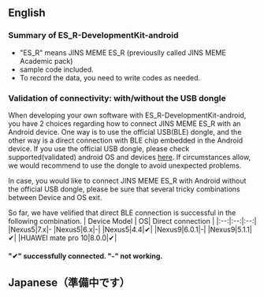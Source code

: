 ## English

### Summary of ES_R-DevelopmentKit-android
* "ES_R" means JINS MEME ES_R (previouslly called JINS MEME Academic pack)
* sample code included.
* To record the data, you need to write codes as needed.

### Validation of connectivity: with/without the USB dongle
When developing your own software with ES_R-DevelopmentKit-android, you have 2 choices regarding how to connect JINS MEME ES_R with an Android device. One way is to use the official USB(BLE) dongle, and the other way is a direct connection with BLE chip embedded in the Android device. If you use the official USB dongle, please check supported(validated) android OS and devices [here](https://github.com/jins-meme/ES_R-DataLogger-for-Android).
If circumstances allow, we would recommend to use the dongle to avoid unexpected problems.

In case, you would like to connect JINS MEME ES_R with Android without the official USB dongle, please be sure that several tricky combinations between Device and OS exit. 

So far, we have velified that direct BLE connection is successful in the following combination. 
| Device Model | OS| Direct connection |
|:--:|:--:|:--:|
|Nexus5|7.x|-
|Nexus5|6.x|-|
|Nexus5|4.4|✔|
|Nexus9|6.0.1|-|
|Nexus9|5.1.1|✔|
|HUAWEI mate pro 10|8.0.0|✔|

#### "✔" successfully connected. "-" not working.

## Japanese（準備中です）
